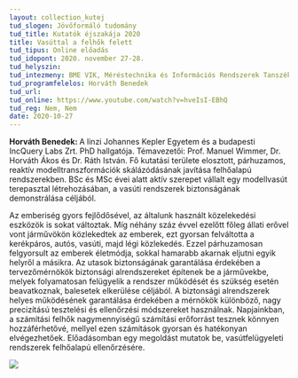 ```yaml
---
layout: collection_kutej
tud_slogen: Jövőformáló tudomány
tud_title: Kutatók éjszakája 2020
title: Vasúttal a felhők felett
tud_tipus: Online előadás
tud_idopont: 2020. november 27-28.
tud_helyszin:
tud_intezmeny: BME VIK, Méréstechnika és Információs Rendszerek Tanszék 
tud_programfelelos: Horváth Benedek
tud_url:
tud_online: https://www.youtube.com/watch?v=hveIsI-EBhQ
tud_reg: Nem, Nem
date: 2020-10-27
---
```

<b>Horváth Benedek: </b>A linzi Johannes Kepler Egyetem és a budapesti IncQuery Labs Zrt. PhD hallgatója. Témavezetői: Prof. Manuel Wimmer, Dr. Horváth Ákos és Dr. Ráth István. Fő kutatási területe elosztott, párhuzamos, reaktív modelltranszformációk skálázódásának javítása felhőalapú rendszerekben. BSc és MSc évei alatt aktív szerepet vállalt egy modellvasút terepasztal létrehozásában, a vasúti rendszerek biztonságának demonstrálása céljából.



Az emberiség gyors fejlődősével, az általunk használt közelekedési eszközök is sokat változtak. Míg néhány száz évvel ezelőtt főleg állati erővel vont járművökön közlekedtek az emberek, ezt gyorsan felváltotta a kerékpáros, autós, vasúti, majd légi közlekedés. Ezzel párhuzamosan felgyorsult az emberek életmódja, sokkal hamarabb akarnak eljutni egyik helyről a másikra. Az utasok biztonságának garantálása érdekében a tervezőmérnökök biztonsági alrendszereket építenek be a járművekbe, melyek folyamatosan felügyelik a rendszer működését és szükség esetén beavatkoznak, balesetek elkerülése céljából. A biztonsági alrendszerek helyes működésének garantálása érdekében a mérnökök különböző, nagy precizítású tesztelési és ellenőrzési módszereket használnak. Napjainkban, a számítási felhők nagymennyiségű számítási erőforrást tesznek könnyen hozzáférhetővé, mellyel ezen számítások gyorsan és hatékonyan elvégezhetőek. Előadásomban egy megoldást mutatok be, vasútfelügyeleti rendszerek felhőalapú ellenőrzésére.


<img src="images/vasuttal-a-felhok-felett.png" max-width="500" class="center"> 


